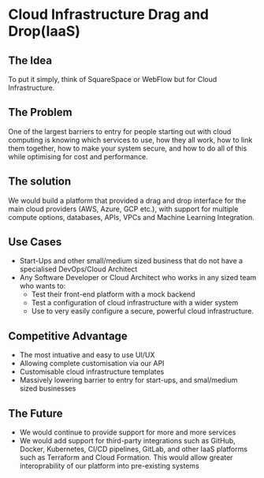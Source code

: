 # Cloud Infrastructure Drag and Drop(IaaS)


## The Idea #


To put it simply, think of SquareSpace or WebFlow but for Cloud Infrastructure.


## The Problem #


One of the largest barriers to entry for people starting out with cloud computing is knowing
which services to use, how they all work, how to link them together, how to make your system secure, 
and how to do all of this while optimising for cost and performance. 


## The solution #


We would build a platform that provided a drag and drop interface for the main cloud providers (AWS, Azure, GCP etc.),
with support for multiple compute options, databases, APIs, VPCs and Machine Learning Integration.


## Use Cases #


- Start-Ups and other small/medium sized business that do not have a specialised DevOps/Cloud Architect
- Any Software Developer or Cloud Architect who works in any sized team who wants to:
    - Test their front-end platform with a mock backend
    - Test a configuration of cloud infrastructure with a wider system
    - Use to very easily configure a secure, powerful cloud infrastructure.


## Competitive Advantage #


- The most intuative and easy to use UI/UX
- Allowing complete customisation via our API 
- Customisable cloud infrastructure templates
- Massively lowering barrier to entry for start-ups, and smal/medium sized businesses


## The Future #


- We would continue to provide support for more and more services 
- We would add support for third-party integrations such as GitHub, Docker, Kubernetes, CI/CD pipelines, GitLab, and other IaaS platforms such as Terraform and Cloud Formation. This would allow greater interoprability of our platform into pre-existing systems